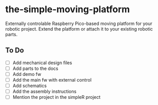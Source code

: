 # the-simple-moving-platform
Externally controlable Raspberry Pico-based moving platform for your robotic project. Extend the platform or attach it to your existing robotic parts.

## To Do

- [ ] Add mechanical design files
- [ ] Add parts to the docs
- [ ] Add demo fw
- [ ] Add the main fw with external control
- [ ] Add schematics
- [ ] Add the assembly instructions
- [ ] Mention the project in the simpleR project

